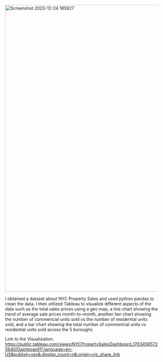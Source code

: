 <img width="947" alt="Screenshot 2023-12-24 185927" src="https://github.com/rashedulkabir730/NYC_Property_Project/assets/108596917/447f77a8-f323-482f-8cbd-093ca0b50525">


I obtained a dataset about NYC Property Sales and used python pandas to clean the data. I then utilized Tableau to visualize different aspects of the data such as the total sales prices using a geo map, a line chart showing the trend of average sale prices month-to-month, another lien chart showing the number of commericial units sold vs the number of residential units sold, and a bar chart showing the total number of commericial units vs residential units sold across the 5 boroughs. 

Link to the Visualization: https://public.tableau.com/views/NYCPropertySalesDashboard_17034565725640/Dashboard1?:language=en-US&publish=yes&:display_count=n&:origin=viz_share_link 
